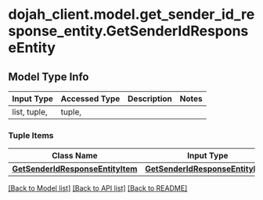 # dojah_client.model.get_sender_id_response_entity.GetSenderIdResponseEntity

## Model Type Info
Input Type | Accessed Type | Description | Notes
------------ | ------------- | ------------- | -------------
list, tuple,  | tuple,  |  | 

### Tuple Items
Class Name | Input Type | Accessed Type | Description | Notes
------------- | ------------- | ------------- | ------------- | -------------
[**GetSenderIdResponseEntityItem**](GetSenderIdResponseEntityItem.md) | [**GetSenderIdResponseEntityItem**](GetSenderIdResponseEntityItem.md) | [**GetSenderIdResponseEntityItem**](GetSenderIdResponseEntityItem.md) |  | 

[[Back to Model list]](../../README.md#documentation-for-models) [[Back to API list]](../../README.md#documentation-for-api-endpoints) [[Back to README]](../../README.md)


